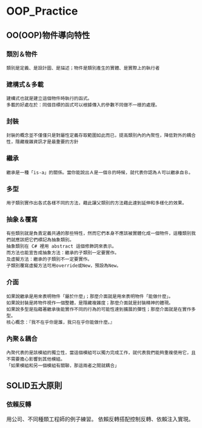 # OOP_Practice
## OO(OOP)物件導向特性
### 類別＆物件
    類別是定義、是設計圖、是描述；物件是類別產生的實體、是實際上的執行者
### 建構式＆多載
    建構式也就是建立這個物件時執行的函式。
    多載的好處在於：同個目標的函式可以根據傳入的參數不同做不一樣的處理。
### 封裝
    封裝的概念並不僅僅只是對屬性定義存取範圍如此而已，提高類別內的內聚性，降低對外的耦合性，隱藏複雜資訊才是最重要的方針
### 繼承
    繼承是一種「is-a」的關係。當你能說出Ａ是一個Ｂ的時候，就代表你認為Ａ可以繼承自Ｂ。
### 多型
    用子類別實作出各式各樣不同的方法，藉此讓父類別的方法藉此達到延伸和多樣化的效果。
### 抽象＆覆寫
    有些類別就是負責定義共通的那些特性，然而它們本身不應該被實體化成一個物件，這種類別我們就應該把它們標記為抽象類別。
    抽象類別在 C# 裡用 abstract 這個修飾詞來表示。
    而方法也能宣告成抽象方法：繼承的子類別一定要實作。
    及虛擬方法：繼承的子類別不一定要實作。
    子類別覆寫虛擬方法可用override或New，預設為New。
### 介面
    如果說繼承是用來表明物件「屬於什麼」；那麼介面就是用來表明物件「能做什麼」。
    如果說封裝是將物件視作一個整體，是隱藏複雜度；那麼介面就是封裝精神的體現。
    如果說多型是指藉著繼承後能實作不同的行為的可能性達到擴展的彈性；那麼介面就是在實作多型。
    核心概念：『我不在乎你是誰，我只在乎你能做什麼。』
### 內聚＆耦合
    內聚代表的是該模組的獨立性，當這個模組可以獨力完成工作，就代表我們能夠重複使用它，且不需要擔心影響到其他模組。
    「如果模組和另一個模組有關聯，那這兩者之間就耦合」
## SOLID五大原則
### 依賴反轉
用公司、不同種類工程師的例子練習。
依賴反轉搭配控制反轉、依賴注入實現。

